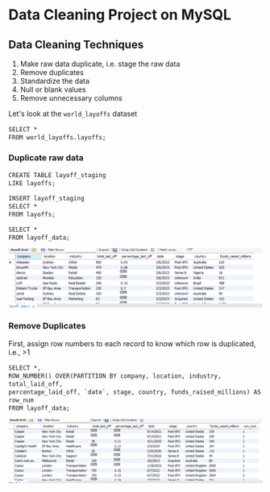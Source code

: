# Data Cleaning Project on MySQL
## Data Cleaning Techniques
1. Make raw data duplicate, i.e. stage the raw data
2. Remove duplicates
3. Standardize the data
4. Null or blank values
5. Remove unnecessary columns

Let's look at the `world_layoffs` dataset
```
SELECT * 
FROM world_layoffs.layoffs;
```

### Duplicate raw data
```
CREATE TABLE layoff_staging
LIKE layoffs;
```

```
INSERT layoff_staging
SELECT * 
FROM layoffs;
```
```
SELECT *
FROM layoff_data;
```
![`layoffs` data duplicated into `layoff_data` table](https://raw.githubusercontent.com/Blessingdominic/SQLproject/main/%60layoffs%60%20data%20duplicated%20into%20%60layoff_data%60%20table.png)

### Remove Duplicates
First, assign row numbers to each record to know which row is duplicated, i.e., >1
```
SELECT *,
ROW_NUMBER() OVER(PARTITION BY company, location, industry, total_laid_off, 
percentage_laid_off, `date`, stage, country, funds_raised_millions) AS row_num
FROM layoff_data;
```
![Screenshot showing row numbers assigned to each record](https://raw.githubusercontent.com/Blessingdominic/SQLproject/main/Screenshot%20showing%20row%20numbers%20assigned%20to%20each%20record.png)

